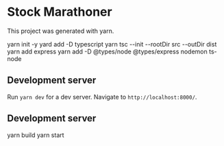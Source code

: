 # Stock Marathoner

This project was generated with yarn.

yarn init -y
yard add -D typescript
yarn tsc --init --rootDir src --outDir dist
yarn add express
yarn add -D @types/node @types/express nodemon ts-node

## Development server

Run `yarn dev` for a dev server. Navigate to `http://localhost:8000/`.

## Development server

yarn build
yarn start